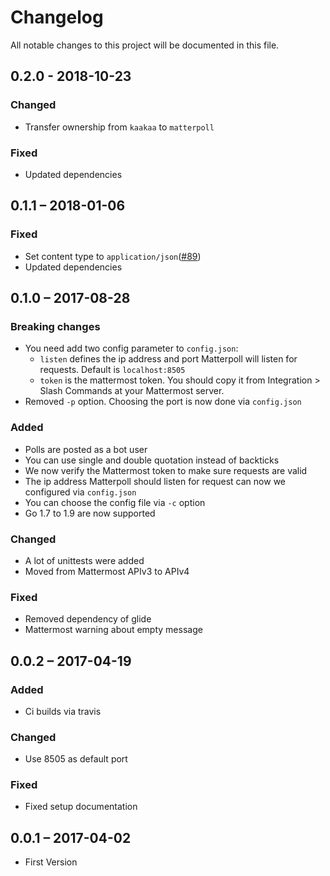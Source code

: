 # Changelog
All notable changes to this project will be documented in this file.

## 0.2.0 - 2018-10-23
### Changed
- Transfer ownership from `kaakaa` to `matterpoll`
### Fixed
- Updated dependencies

## 0.1.1 – 2018-01-06
### Fixed
- Set content type to `application/json`([#89](https://github.com/matterpoll/matterpoll-emoji/pull/89))
- Updated dependencies

## 0.1.0 – 2017-08-28
### Breaking changes
- You need add two config parameter to `config.json`:
  - `listen` defines the ip address and port Matterpoll will listen for requests. Default is `localhost:8505`
  - `token` is the mattermost token. You should copy it from Integration > Slash Commands at your Mattermost server.
- Removed `-p` option. Choosing the port is now done via `config.json`

### Added
- Polls are posted as a bot user
- You can use single and double quotation instead of backticks
- We now verify the Mattermost token to make sure requests are valid
- The ip address Matterpoll should listen for request can now we configured via `config.json`
- You can choose the config file via `-c` option
- Go 1.7 to 1.9 are now supported

### Changed
- A lot of unittests were added
- Moved from Mattermost APIv3 to APIv4

### Fixed
- Removed dependency of glide
- Mattermost warning about empty message

## 0.0.2 – 2017-04-19
### Added
- Ci builds via travis

### Changed
- Use 8505 as default port

### Fixed
- Fixed setup documentation

## 0.0.1 – 2017-04-02
- First Version
